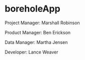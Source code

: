 # boreholeApp

Project Manager: 
Marshall Robinson

Product Manager:
Ben Erickson

Data Manager:
Martha Jensen

Developer:
Lance Weaver
